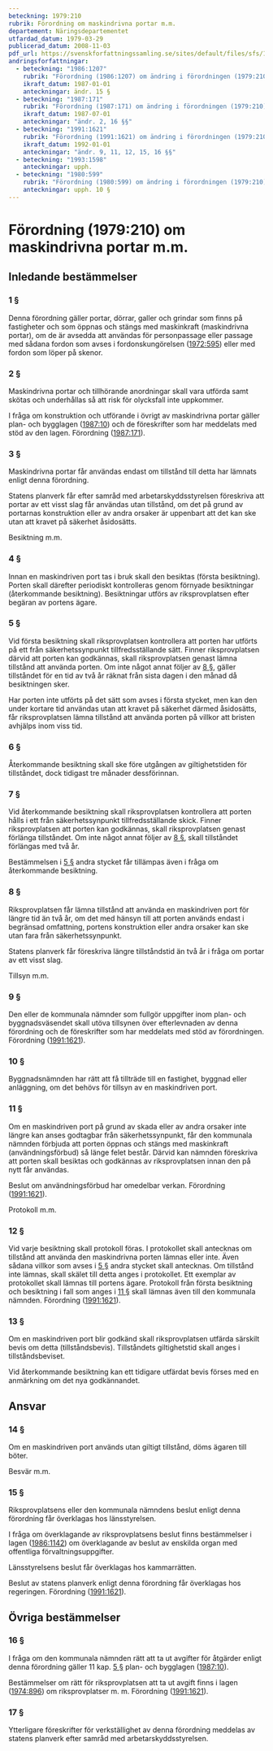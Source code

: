 ```yaml
---
beteckning: 1979:210
rubrik: Förordning om maskindrivna portar m.m.
departement: Näringsdepartementet
utfardad_datum: 1979-03-29
publicerad_datum: 2008-11-03
pdf_url: https://svenskforfattningssamling.se/sites/default/files/sfs/1979-03/SFS1979-210.pdf
andringsforfattningar:
  - beteckning: "1986:1207"
    rubrik: "Förordning (1986:1207) om ändring i förordningen (1979:210) om maskindrivna portar m.m."
    ikraft_datum: 1987-01-01
    anteckningar: ändr. 15 §
  - beteckning: "1987:171"
    rubrik: "Förordning (1987:171) om ändring i förordningen (1979:210) om maskindrivna portar m.m."
    ikraft_datum: 1987-07-01
    anteckningar: "ändr. 2, 16 §§"
  - beteckning: "1991:1621"
    rubrik: "Förordning (1991:1621) om ändring i förordningen (1979:210) om maskindrivna portar m.m."
    ikraft_datum: 1992-01-01
    anteckningar: "ändr. 9, 11, 12, 15, 16 §§"
  - beteckning: "1993:1598"
    anteckningar: upph.
  - beteckning: "1980:599"
    rubrik: "Förordning (1980:599) om ändring i förordningen (1979:210) om maskindrivna portar m.m."
    anteckningar: upph. 10 §
---
```


# Förordning (1979:210) om maskindrivna portar m.m.

## Inledande bestämmelser

### 1 §

Denna förordning gäller portar, dörrar, galler och grindar som finns på fastigheter och som öppnas och stängs med maskinkraft (maskindrivna portar), om de är avsedda att användas för personpassage eller passage med sådana fordon som avses i fordonskungörelsen ([1972:595](https://selex.se/eli/sfs/1972/595)) eller med fordon som löper på skenor.

### 2 §

Maskindrivna portar och tillhörande anordningar skall vara utförda samt skötas och underhållas så att risk för olycksfall inte uppkommer.

I fråga om konstruktion och utförande i övrigt av maskindrivna portar gäller plan- och bygglagen ([1987:10](https://selex.se/eli/sfs/1987/10)) och de föreskrifter som har meddelats med stöd av den lagen. Förordning ([1987:171](https://selex.se/eli/sfs/1987/171)).

### 3 §

Maskindrivna portar får användas endast om tillstånd till detta har lämnats enligt denna förordning.

Statens planverk får efter samråd med arbetarskyddsstyrelsen föreskriva att portar av ett visst slag får användas utan tillstånd, om det på grund av portarnas konstruktion eller av andra orsaker är uppenbart att det kan ske utan att kravet på säkerhet åsidosätts.

Besiktning m.m.

### 4 §

Innan en maskindriven port tas i bruk skall den besiktas (första besiktning). Porten skall därefter periodiskt kontrolleras genom förnyade besiktningar (återkommande besiktning). Besiktningar utförs av riksprovplatsen efter begäran av portens ägare.

### 5 §

Vid första besiktning skall riksprovplatsen kontrollera att porten har utförts på ett från säkerhetssynpunkt tillfredsställande sätt. Finner riksprovplatsen därvid att porten kan godkännas, skall riksprovplatsen genast lämna tillstånd att använda porten. Om inte något annat följer av [8 §](#8), gäller tillståndet för en tid av två år räknat från sista dagen i den månad då besiktningen sker.

Har porten inte utförts på det sätt som avses i första stycket, men kan den under kortare tid användas utan att kravet på säkerhet därmed åsidosätts, får riksprovplatsen lämna tillstånd att använda porten på villkor att bristen avhjälps inom viss tid.

### 6 §

Återkommande besiktning skall ske före utgången av giltighetstiden för tillståndet, dock tidigast tre månader dessförinnan.

### 7 §

Vid återkommande besiktning skall riksprovplatsen kontrollera att porten hålls i ett från säkerhetssynpunkt tillfredsställande skick. Finner riksprovplatsen att porten kan godkännas, skall riksprovplatsen genast förlänga tillståndet. Om inte något annat följer av [8 §](#8), skall tillståndet förlängas med två år.

Bestämmelsen i [5 §](#5) andra stycket får tillämpas även i fråga om återkommande besiktning.

### 8 §

Riksprovplatsen får lämna tillstånd att använda en maskindriven port för längre tid än två år, om det med hänsyn till att porten används endast i begränsad omfattning, portens konstruktion eller andra orsaker kan ske utan fara från säkerhetssynpunkt.

Statens planverk får föreskriva längre tillståndstid än två år i fråga om portar av ett visst slag.

Tillsyn m.m.

### 9 §

Den eller de kommunala nämnder som fullgör uppgifter inom plan- och byggnadsväsendet skall utöva tillsynen över efterlevnaden av denna förordning och de föreskrifter som har meddelats med stöd av förordningen. Förordning ([1991:1621](https://selex.se/eli/sfs/1991/1621)).

### 10 §

Byggnadsnämnden har rätt att få tillträde till en fastighet, byggnad eller anläggning, om det behövs för tillsyn av en maskindriven port.

### 11 §

Om en maskindriven port på grund av skada eller av andra orsaker inte längre kan anses godtagbar från säkerhetssynpunkt, får den kommunala nämnden förbjuda att porten öppnas och stängs med maskinkraft (användningsförbud) så länge felet består. Därvid kan nämnden föreskriva att porten skall besiktas och godkännas av riksprovplatsen innan den på nytt får användas.

Beslut om användningsförbud har omedelbar verkan. Förordning ([1991:1621](https://selex.se/eli/sfs/1991/1621)).

Protokoll m.m.

### 12 §

Vid varje besiktning skall protokoll föras. I protokollet  skall antecknas om tillstånd att använda den maskindrivna porten lämnas eller inte. Även sådana villkor som avses i [5 §](#5) andra stycket skall antecknas. Om tillstånd inte lämnas, skall skälet till detta anges i protokollet. Ett exemplar av protokollet skall lämnas till portens ägare. Protokoll från första besiktning och besiktning i fall som anges i [11 §](#11) skall lämnas även till den kommunala nämnden. Förordning ([1991:1621](https://selex.se/eli/sfs/1991/1621)).

### 13 §

Om en maskindriven port blir godkänd skall riksprovplatsen utfärda särskilt bevis om detta (tillståndsbevis). Tillståndets giltighetstid skall anges i tillståndsbeviset.

Vid återkommande besiktning kan ett tidigare utfärdat bevis förses med en anmärkning om det nya godkännandet.

## Ansvar

### 14 §

Om en maskindriven port används utan giltigt tillstånd, döms ägaren till böter.

Besvär m.m.

### 15 §

Riksprovplatsens eller den kommunala nämndens beslut enligt denna förordning får överklagas hos länsstyrelsen.

I fråga om överklagande av riksprovplatsens beslut finns bestämmelser i lagen ([1986:1142](https://selex.se/eli/sfs/1986/1142)) om överklagande av beslut av enskilda organ med offentliga förvaltningsuppgifter.

Länsstyrelsens beslut får överklagas hos kammarrätten.

Beslut av statens planverk enligt denna förordning får överklagas hos regeringen. Förordning ([1991:1621](https://selex.se/eli/sfs/1991/1621)).

## Övriga bestämmelser

### 16 §

I fråga om den kommunala nämnden rätt att ta ut avgifter för åtgärder enligt denna förordning gäller 11 kap. [5 §](#kap11.5) plan- och bygglagen ([1987:10](https://selex.se/eli/sfs/1987/10)).

Bestämmelser om rätt för riksprovplatsen att ta ut avgift finns i lagen ([1974:896](https://selex.se/eli/sfs/1974/896)) om riksprovplatser m. m. Förordning ([1991:1621](https://selex.se/eli/sfs/1991/1621)).

### 17 §

Ytterligare föreskrifter för verkställighet av denna förordning meddelas av statens planverk efter samråd med arbetarskyddsstyrelsen.